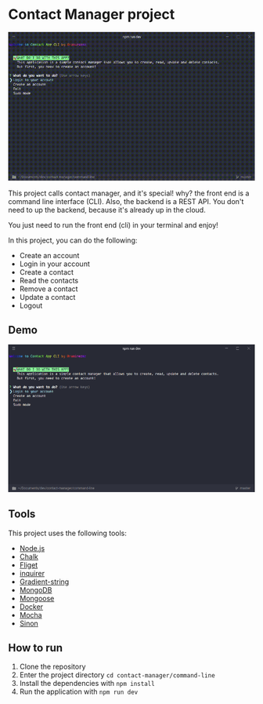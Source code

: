 # Contact Manager project

![Contact preview](doc/create-account.gif)

This project calls contact manager, and it's special! why? the front end is a command line interface (CLI). Also, the backend is a REST API. You don't need to up the backend, because it's already up in the cloud.

You just need to run the front end (cli) in your terminal and enjoy!

In this project, you can do the following:

- Create an account
- Login in your account
- Create a contact
- Read the contacts
- Remove a contact
- Update a contact
- Logout

## Demo

![Contact Manager](doc/screen-page.png)

## Tools

This project uses the following tools:

- [Node.js](https://nodejs.org/en/)
- [Chalk](https://www.npmjs.com/package/chalk)
- [Fliget](https://www.npmjs.com/package/figlet)
- [inquirer](https://www.npmjs.com/package/inquirer)
- [Gradient-string](https://www.npmjs.com/package/gradient-string)
- [MongoDB](https://www.mongodb.com/)
- [Mongoose](https://mongoosejs.com/)
- [Docker](https://www.docker.com/)
- [Mocha](https://mochajs.org/)
- [Sinon](https://sinonjs.org/)

## How to run

1. Clone the repository
2. Enter the project directory `cd contact-manager/command-line`
3. Install the dependencies with `npm install`
4. Run the application with `npm run dev`
